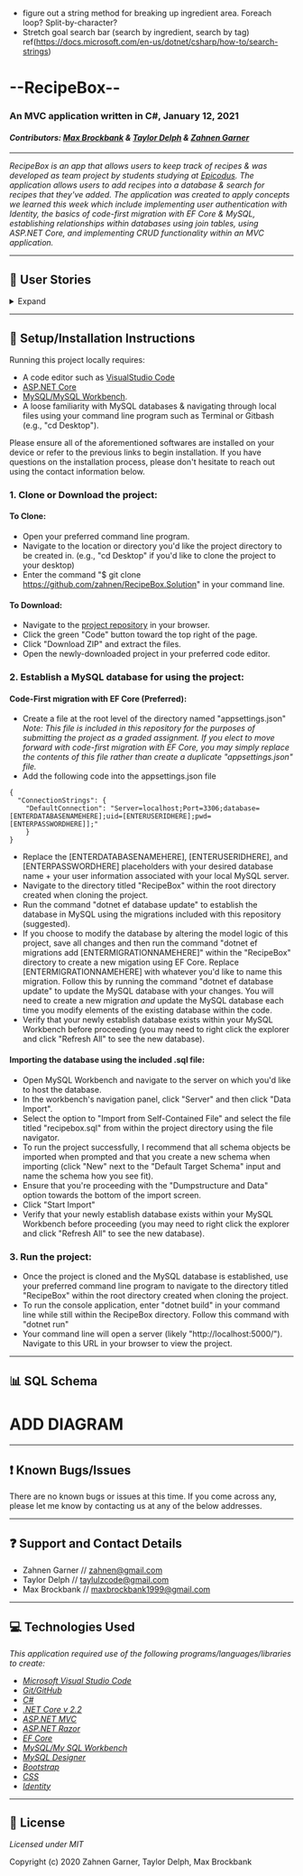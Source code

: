 * figure out a string method for breaking up ingredient area. Foreach loop? Split-by-character?
* Stretch goal search bar (search by ingredient, search by tag) ref(https://docs.microsoft.com/en-us/dotnet/csharp/how-to/search-strings)


# --RecipeBox--
### An MVC application written in C#, January 12, 2021

#### _Contributors: [Max Brockbank](https://www.github.com/zahnen) & [Taylor Delph](https://www.github.com/maxbrockbank) & [Zahnen Garner](https://www.github.com/taylulz)_

---  

_RecipeBox is an app that allows users to keep track of recipes & was developed as team project by students studying at [Epicodus](https://www.epicodus.com). The application allows users to add recipes into a database & search for recipes that they've added. The application was created to apply concepts we learned this week which include implementing user authentication with Identity, the basics of code-first migration with EF Core & MySQL, establishing relationships within databases using join tables, using ASP.NET Core, and implementing CRUD functionality within an MVC application._  

---  

## 📘 User Stories

<details>
  <summary>Expand</summary>
  This project was created to respond to the following prompt:
  
  _Build an app that allows users to keep track of recipes._
  <table>
  <tr>
    <th>Scenario 1</th>
    <th></th>
  </tr>
  <tr>
    <td>Behavior</td>
    <td>As a user, I want to add a recipe with ingredients and instructions, so I remember how to prepare my favorite dishes.</td>
  </tr>
  <tr>
    <td>Completion</td>
    <td>✅</td>
  </tr>
  </table>
  <table>
    <tr>
      <th>Scenario 2</th>
      <th></th>
    </tr>
    <tr>
      <td>Behavior</td>
      <td>As a user, I want to tag my recipes with different categories, so recipes are easier to find. A recipe can have many tags and a tag can have many recipe</td>
    </tr>
    <tr>
      <td>Completion</td>
      <td>✅</td>
    </tr>
  </table>
  <table>
    <tr>
      <th>Scenario 3</th>
      <th></th>
    </tr>
    <tr>
      <td>Behavior</td>
      <td>As a user, I want to be able to update and delete tags, so I can have flexibility with how I categorize recipes.</td>
    </tr>
    <tr>
      <td>Completion</td>
      <td>✅</td>
    </tr>
  </table>
  <table>
    <tr>
      <th>Scenario 4</th>
      <th></th>
    </tr>
    <tr>
      <td>Behavior</td>
      <td>As a user, I want to edit my recipes, so I can make improvements or corrections to my recipes.</td>
    </tr>
    <tr>
      <td>Completion</td>
      <td>✅</td>
    </tr>
  </table>
  <table>
    <tr>
      <th>Scenario 5</th>
      <th></th>
    </tr>
    <tr>
      <td>Behavior</td>
      <td>As a user, I want to be able to delete recipes I don't like or use, so I don't have to see them as choices.</td>
    </tr>
    <tr>
      <td>Completion</td>
      <td>✅</td>
    </tr>
  </table>
  <table>
    <tr>
      <th>Scenario 6</th>
      <th></th>
    </tr>
    <tr>
      <td>Behavior</td>
      <td>As a user, I want to rate my recipes, so I know which ones are the best.</td>
    </tr>
    <tr>
      <td>Completion</td>
      <td>✅</td>
    </tr>
  </table>
    <table>
    <tr>
      <th>Scenario 7</th>
      <th></th>
    </tr>
    <tr>
      <td>Behavior</td>
      <td>As a user, I want to list my recipes by highest rated so I can see which ones I like the best.</td>
    </tr>
    <tr>
      <td>Completion</td>
      <td>✅</td>
    </tr>
  </table>
    <table>
    <tr>
      <th>Scenario 8</th>
      <th></th>
    </tr>
    <tr>
      <td>Behavior</td>
      <td>As a user, I want to see all recipes that use a certain ingredient, so I can more easily find recipes for the ingredients I have.
</td>
    </tr>
    <tr>
      <td>Completion</td>
      <td>✅</td>
    </tr>
  </table>
</details>

---  

## 🔧 Setup/Installation Instructions

Running this project locally requires:
- A code editor such as [VisualStudio Code](https://code.visualstudio.com/) 
- [ASP.NET Core](https://dotnet.microsoft.com/download/dotnet-core/2.2)
- [MySQL/MySQL Workbench](https://www.mysql.com/).
- A loose familiarity with MySQL databases & navigating through local files using your command line program such as Terminal or Gitbash (e.g., "cd Desktop").

Please ensure all of the aforementioned softwares are installed on your device or refer to the previous links to begin installation. If you have questions on the installation process, please don't hesitate to reach out using the contact information below.

### 1. Clone or Download the project:

#### To Clone:
- Open your preferred command line program.
- Navigate to the location or directory you'd like the project directory to be created in. (e.g., "cd Desktop" if you'd like to clone the project to your desktop)
- Enter the command "$ git clone https://github.com/zahnen/RecipeBox.Solution" in your command line.

#### To Download:
- Navigate to the [project repository](https://github.com/zahnen/RecipeBox.Solution) in your browser.
- Click the green "Code" button toward the top right of the page.
- Click "Download ZIP" and extract the files.
- Open the newly-downloaded project in your preferred code editor.


### 2. Establish a MySQL database for using the project:

#### Code-First migration with EF Core (Preferred):

- Create a file at the root level of the directory named "appsettings.json" _Note: This file is included in this repository for the purposes of submitting the project as a graded assignment. If you elect to move forward with code-first migration with EF Core, you may simply replace the contents of this file rather than create a duplicate "appsettings.json" file._
- Add the following code into the appsettings.json file

```
{
  "ConnectionStrings": {
    "DefaultConnection": "Server=localhost;Port=3306;database=[ENTERDATABASENAMEHERE];uid=[ENTERUSERIDHERE];pwd=[ENTERPASSWORDHERE]];"
    }
}

```
- Replace the [ENTERDATABASENAMEHERE], [ENTERUSERIDHERE], and [ENTERPASSWORDHERE] placeholders with your desired database name + your user information associated with your local MySQL server.
- Navigate to the directory titled "RecipeBox" within the root directory created when cloning the project.
- Run the command "dotnet ef database update" to establish the database in MySQL using the migrations included with this repository (suggested).
- If you choose to modify the database by altering the model logic of this project, save all changes and then run the command "dotnet ef migrations add [ENTERMIGRATIONNAMEHERE]" within the "RecipeBox" directory to create a new migation using EF Core. Replace [ENTERMIGRATIONNAMEHERE] with whatever you'd like to name this migration. Follow this by running the command "dotnet ef database update" to update the MySQL database with your changes. You will need to create a new migration _and_ update the MySQL database each time you modify elements of the existing database within the code.
- Verify that your newly establish database exists within your MySQL Workbench before proceeding (you may need to right click the explorer and click "Refresh All" to see the new database).

#### Importing the database using the included .sql file:

- Open MySQL Workbench and navigate to the server on which you'd like to host the database.
- In the workbench's navigation panel, click "Server" and then click "Data Import".
- Select the option to "Import from Self-Contained File" and select the file titled "recipebox.sql" from within the project directory using the file navigator.
- To run the project successfully, I recommend that all schema objects be imported when prompted and that you create a new schema when importing (click "New" next to the "Default Target Schema" input and name the schema how you see fit).
- Ensure that you're proceeding with the "Dumpstructure and Data" option towards the bottom of the import screen.
- Click "Start Import"
- Verify that your newly establish database exists within your MySQL Workbench before proceeding (you may need to right click the explorer and click "Refresh All" to see the new database).


### 3. Run the project:

- Once the project is cloned and the MySQL database is established, use your preferred command line program to navigate to the directory titled "RecipeBox" within the root directory created when cloning the project.
- To run the console application, enter "dotnet build" in your command line while still within the RecipeBox directory. Follow this command with "dotnet run"
- Your command line will open a server (likely "http://localhost:5000/"). Navigate to this URL in your browser to view the project.

---  

## 📊 SQL Schema

# ADD DIAGRAM

---  

## ❗ Known Bugs/Issues

There are no known bugs or issues at this time. If you come across any, please let me know by contacting us at any of the below addresses.

---  

## ❓ Support and Contact Details

- Zahnen Garner // zahnen@gmail.com
- Taylor Delph // taylulzcode@gmail.com
- Max Brockbank // maxbrockbank1999@gmail.com

---  

## 💻 Technologies Used

_This application required use of the following programs/languages/libraries to create:_
- _[Microsoft Visual Studio Code](https://code.visualstudio.com/)_
- _[Git/GitHub](https://github.com/)_
- _[C#](https://docs.microsoft.com/en-us/dotnet/csharp/)_
- _[.NET Core v 2.2](https://dotnet.microsoft.com/download)_
- _[ASP.NET MVC](https://docs.microsoft.com/en-us/aspnet/mvc/overview/getting-started/introduction/getting-started)_
- _[ASP.NET Razor](https://docs.microsoft.com/en-us/aspnet/web-pages/overview/getting-started/introducing-razor-syntax-c)_
- _[EF Core](https://docs.microsoft.com/en-us/ef/core/)_
- _[MySQL/My SQL Workbench](https://www.mysql.com/)_
- _[MySQL Designer](https://ondras.zarovi.cz/sql/demo/)_
- _[Bootstrap](https://getbootstrap.com/)_
- _[CSS](https://developer.mozilla.org/en-US/docs/Learn/CSS)_
- _[Identity](https://docs.microsoft.com/en-us/aspnet/identity/overview/getting-started/introduction-to-aspnet-identity)_

---  

## 📃  License

*Licensed under MIT*

Copyright (c) 2020 Zahnen Garner, Taylor Delph, Max Brockbank